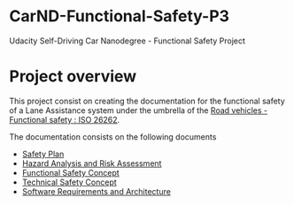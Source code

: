 # CarND-Functional-Safety-P3
Udacity Self-Driving Car Nanodegree - Functional Safety Project

# Project overview

This project consist on creating the documentation for the functional safety of a Lane Assistance system under the umbrella of the [Road vehicles - Functional safety : ISO 26262](https://en.wikipedia.org/wiki/ISO_26262).

The documentation consists on the following documents

- [Safety Plan](./01_SafetyPlan_LaneAssistance.pdf)
- [Hazard Analysis and Risk Assessment](./02_HazardAnalysisAndRiskAssessment.pdf)
- [Functional Safety Concept](./03_FunctionalSafetyConcept_LaneAssistance.pdf)
- [Technical Safety Concept](./04_TechnicalSafetyConcept_LaneAssistance.pdf)
- [Software Requirements and Architecture](./05_SoftwareRequirementsAndArchitecture_LaneAssistance.pdf)


